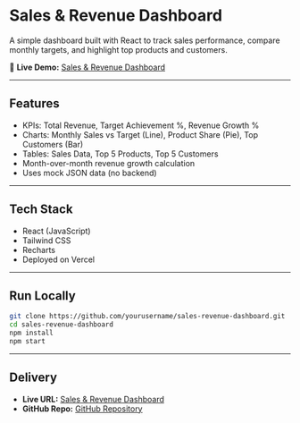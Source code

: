 # Sales & Revenue Dashboard

A simple dashboard built with React to track sales performance, compare monthly targets, and highlight top products and customers.

🔗 **Live Demo:** [Sales & Revenue Dashboard](https://sales-and-revenue-dashboard.vercel.app/)

---

## Features

* KPIs: Total Revenue, Target Achievement %, Revenue Growth %
* Charts: Monthly Sales vs Target (Line), Product Share (Pie), Top Customers (Bar)
* Tables: Sales Data, Top 5 Products, Top 5 Customers
* Month-over-month revenue growth calculation
* Uses mock JSON data (no backend)

---

## Tech Stack

* React (JavaScript)
* Tailwind CSS
* Recharts
* Deployed on Vercel

---

## Run Locally

```bash
git clone https://github.com/yourusername/sales-revenue-dashboard.git
cd sales-revenue-dashboard
npm install
npm start
```

---

## Delivery

* **Live URL:** [Sales & Revenue Dashboard](https://sales-and-revenue-dashboard.vercel.app/)
* **GitHub Repo:** [GitHub Repository](https://github.com/yourusername/sales-revenue-dashboard)
